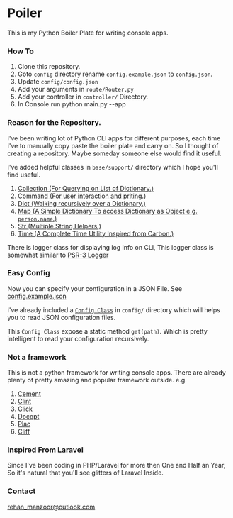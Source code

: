 # Poiler

This is my Python Boiler Plate for writing console apps.

### How To

1. Clone this repository.
2. Goto `config` directory rename `config.example.json` to `config.json`.
3. Update `config/config.json`
4. Add your arguments in `route/Router.py`
5. Add your controller in `controller/` Directory.
6. In Console run python main.py --app

### Reason for the Repository.

I've been writing lot of Python CLI apps for different purposes, each time I've to manually copy paste the boiler plate and carry on. So I thought of creating a repository. Maybe someday someone else would find it useful. 

I've added helpful classes in `base/support/` directory which I hope you'll find useful.

1. [Collection (For Querying on List of Dictionary.)](https://github.com/rummykhan/poiler/blob/master/base/support/collection.py)</a>
2. [Command (For user interaction and priting.)](https://github.com/rummykhan/poiler/blob/master/base/support/command.py)
3. [Dict (Walking recursively over a Dictionary.)](https://github.com/rummykhan/poiler/blob/master/base/support/dict.py)
4. [Map (A Simple Dictionary To access Dictionary as Object e.g. `person.name`.)](https://github.com/rummykhan/poiler/blob/master/base/support/map.py)
5. [Str (Multiple String Helpers.)](https://github.com/rummykhan/poiler/blob/master/base/support/str.py)
6. [Time (A Complete Time Utility Inspired from Carbon.)](https://github.com/rummykhan/poiler/blob/master/base/support/time.py)

There is logger class for displaying log info on CLI, This logger class is somewhat similar to <a href="http://www.php-fig.org/psr/psr-3/">PSR-3 Logger</a>


### Easy Config
Now you can specify your configuration in a JSON File. See <a href="https://github.com/rummykhan/poiler/blob/master/config/config.example.json">config.example.json</a>

I've already included a <a href="https://github.com/rummykhan/poiler/blob/master/config/config.py">`Config Class`</a> in `config/` directory which will helps you to read JSON configuration files.

This `Config Class` expose a static method `get(path)`. Which is pretty intelligent to read your configuration recursively.

### Not a framework

This is not a python framework for writing console apps. There are already plenty of pretty amazing and popular framework outside.
e.g.
1. [Cement](http://builtoncement.com/)
2. [Clint](https://pypi.python.org/pypi/clint/)
3. [Click](http://click.pocoo.org/5/)
4. [Docopt](http://docopt.org/)
5. [Plac](https://pypi.python.org/pypi/plac)
6. [Cliff](https://docs.openstack.org/developer/cliff/)

### Inspired From Laravel

Since I've been coding in PHP/Laravel for more then One and Half an Year, So it's natural that you'll see glitters of Laravel Inside.


### Contact
[rehan_manzoor@outlook.com](mailto://rehan_manzoor@outlook.com)